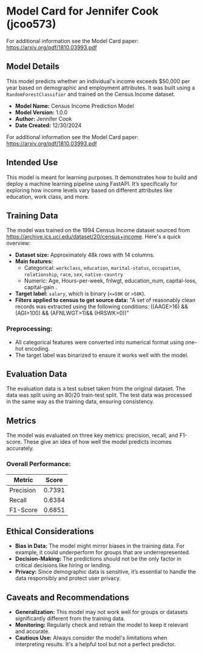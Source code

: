 # Model Card for Jennifer Cook (jcoo573) 

For additional information see the Model Card paper: https://arxiv.org/pdf/1810.03993.pdf

## Model Details
This model predicts whether an individual's income exceeds $50,000 per year based on demographic and employment attributes. It was built using a `RandomForestClassifier` and trained on the Census Income dataset. 

- **Model Name:** Census Income Prediction Model  
- **Model Version:** 1.0.0 
- **Author:** Jennifer Cook  
- **Date Created:** 12/30/2024

For additional information see the Model Card paper: https://arxiv.org/pdf/1810.03993.pdf


## Intended Use
This model is meant for learning purposes. It demonstrates how to build and deploy a machine learning pipeline using FastAPI. It’s specifically for exploring how income levels vary based on different attributes like education, work class, and more.

## Training Data
The model was trained on the 1994 Census Income dataset sourced from https://archive.ics.uci.edu/dataset/20/census+income. Here's a quick overview:

- **Dataset size:** Approximately 48k rows with 14 columns.
- **Main features:**
  - Categorical: `workclass`, `education`, `marital-status`, `occupation`, `relationship`, `race`, `sex`, `native-country`
  - Numeric: Age, Hours-per-week, fnlwgt, education_num, capital-loss, capital-gain .
- **Target label:** `salary`, which is binary (`<=50K` or `>50K`).
- **Filters applied to census to get source data:** "A set of reasonably clean records was extracted using the following conditions: ((AAGE>16) && (AGI>100) && (AFNLWGT>1)&& (HRSWK>0))"

### Preprocessing:
- All categorical features were converted into numerical format using one-hot encoding.
- The target label was binarized to ensure it works well with the model.

## Evaluation Data
The evaluation data is a test subset taken from the original dataset. The data was split using an 80/20 train-test split. The test data was processed in the same way as the training data, ensuring consistency.


## Metrics
The model was evaluated on three key metrics: precision, recall, and F1-score. These give an idea of how well the model predicts incomes accurately.


### Overall Performance:
| Metric        | Score  |
|---------------|--------|
| Precision     | 0.7391   |
| Recall        | 0.6384   |
| F1-Score      | 0.6851  |


## Ethical Considerations
- **Bias in Data:** The model might mirror biases in the training data. For example, it could underperform for groups that are underrepresented.
- **Decision-Making:** The predictions should not be the only factor in critical decisions like hiring or lending.
- **Privacy:** Since demographic data is sensitive, it’s essential to handle the data responsibly and protect user privacy.

## Caveats and Recommendations
- **Generalization:** This model may not work well for groups or datasets significantly different from the training data.
- **Monitoring:** Regularly check and retrain the model to keep it relevant and accurate.
- **Cautious Use:** Always consider the model's limitations when interpreting results. It's a helpful tool but not a perfect predictor.
